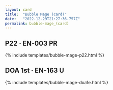 ```yaml
---
layout: card
title:  "Bubble Mage (card)"
date:   "2022-12-29T21:27:36.757Z"
permalink: bubble-mage_(card)
---
```


## P22 &middot; EN-003 PR

{% include templates/bubble-mage-p22.html %}


## DOA 1st &middot; EN-163 U

{% include templates/bubble-mage-doa1e.html %}
